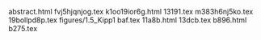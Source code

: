 abstract.html
fvj5hjqnjog.tex
k1oo19ior6g.html
13191.tex
m383h6nj5ko.tex
19bollpd8p.tex
figures/1.5_Kipp1
baf.tex
11a8b.html
13dcb.tex
b896.html
b275.tex